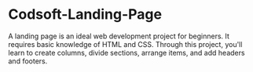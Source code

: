 # Codsoft-Landing-Page
A landing page is an ideal web development project for beginners. It requires basic knowledge of HTML and CSS. Through this project, you'll learn to create columns, divide sections, arrange items, and add headers and footers.
